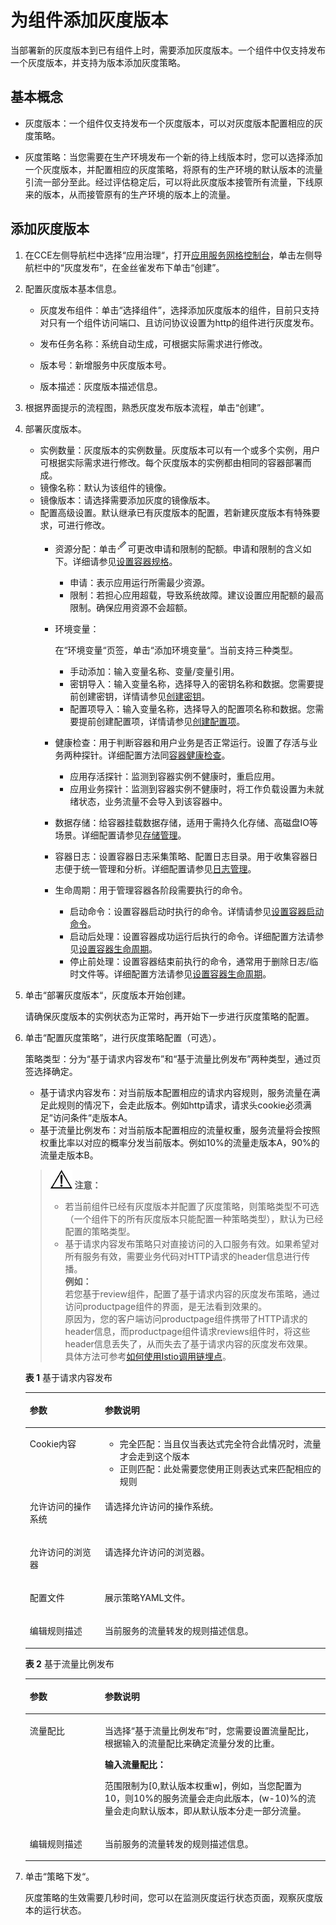 # 为组件添加灰度版本<a name="cce_01_0039"></a>

当部署新的灰度版本到已有组件上时，需要添加灰度版本。一个组件中仅支持发布一个灰度版本，并支持为版本添加灰度策略。

## 基本概念<a name="section695502711820"></a>

-   灰度版本：一个组件仅支持发布一个灰度版本，可以对灰度版本配置相应的灰度策略。

-   灰度策略：当您需要在生产环境发布一个新的待上线版本时，您可以选择添加一个灰度版本，并配置相应的灰度策略，将原有的生产环境的默认版本的流量引流一部分至此。经过评估稳定后，可以将此灰度版本接管所有流量，下线原来的版本，从而接管原有的生产环境的版本上的流量。

## 添加灰度版本<a name="section207383441272"></a>

1.  在CCE左侧导航栏中选择“应用治理“，打开[应用服务网格控制台](https://console.huaweicloud.com/istio/)，单击左侧导航栏中的“灰度发布“，在金丝雀发布下单击“创建”。
2.  配置灰度版本基本信息。
    -   灰度发布组件：单击“选择组件”，选择添加灰度版本的组件，目前只支持对只有一个组件访问端口、且访问协议设置为http的组件进行灰度发布。
    -   发布任务名称：系统自动生成，可根据实际需求进行修改。
    -   版本号：新增服务中灰度版本号。

    -   版本描述：灰度版本描述信息。

3.  根据界面提示的流程图，熟悉灰度发布版本流程，单击“创建”。
4.  部署灰度版本。
    -   实例数量：灰度版本的实例数量。灰度版本可以有一个或多个实例，用户可根据实际需求进行修改。每个灰度版本的实例都由相同的容器部署而成。
    -   镜像名称：默认为该组件的镜像。
    -   镜像版本：请选择需要添加灰度的镜像版本。
    -   配置高级设置。默认继承已有灰度版本的配置，若新建灰度版本有特殊要求，可进行修改。
        -   资源分配：单击![](figures/icon-edit.png)可更改申请和限制的配额。申请和限制的含义如下。详细请参见[设置容器规格](设置容器规格.md)。
            -   申请：表示应用运行所需最少资源。
            -   限制：若担心应用超载，导致系统故障。建议设置应用配额的最高限制。确保应用资源不会超额。

        -   环境变量：

            在“环境变量“页签，单击“添加环境变量“。当前支持三种类型。

            -   手动添加：输入变量名称、变量/变量引用。
            -   密钥导入：输入变量名称，选择导入的密钥名称和数据。您需要提前创建密钥，详情请参见[创建密钥](创建密钥.md)。
            -   配置项导入：输入变量名称，选择导入的配置项名称和数据。您需要提前创建配置项，详情请参见[创建配置项](创建配置项.md)。

        -   健康检查：用于判断容器和用户业务是否正常运行。设置了存活与业务两种探针。详细配置方法同[容器健康检查](容器健康检查.md)。
            -   应用存活探针：监测到容器实例不健康时，重启应用。
            -   应用业务探针：监测到容器实例不健康时，将工作负载设置为未就绪状态，业务流量不会导入到该容器中。

        -   数据存储：给容器挂载数据存储，适用于需持久化存储、高磁盘IO等场景。详细配置请参见[存储管理](存储管理.md)。
        -   容器日志：设置容器日志采集策略、配置日志目录。用于收集容器日志便于统一管理和分析。详细配置请参见[日志管理](日志管理.md)。
        -   生命周期：用于管理容器各阶段需要执行的命令。
            -   启动命令：设置容器启动时执行的命令。详情请参见[设置容器启动命令](设置容器启动命令.md)。
            -   启动后处理：设置容器成功运行后执行的命令。详细配置方法请参见[设置容器生命周期](设置容器生命周期.md)。
            -   停止前处理：设置容器结束前执行的命令，通常用于删除日志/临时文件等。详细配置方法请参见[设置容器生命周期](设置容器生命周期.md)。



5.  单击“部署灰度版本“，灰度版本开始创建。

    请确保灰度版本的实例状态为正常时，再开始下一步进行灰度策略的配置。

6.  单击“配置灰度策略”，进行灰度策略配置（可选）。

    策略类型：分为“基于请求内容发布”和“基于流量比例发布”两种类型，通过页签选择确定。

    -   基于请求内容发布：对当前版本配置相应的请求内容规则，服务流量在满足此规则的情况下，会走此版本。例如http请求，请求头cookie必须满足“访问条件“走版本A。
    -   基于流量比例发布：对当前版本配置相应的流量权重，服务流量将会按照权重比率以对应的概率分发当前版本。例如10%的流量走版本A，90%的流量走版本B。

    >![](public_sys-resources/icon-notice.gif) **注意：**   
    >-   若当前组件已经有灰度版本并配置了灰度策略，则策略类型不可选（一个组件下的所有灰度版本只能配置一种策略类型），默认为已经配置的策略类型。  
    >-   基于请求内容发布策略只对直接访问的入口服务有效。如果希望对所有服务有效，需要业务代码对HTTP请求的header信息进行传播。  
    >    **例如：**  
    >    若您基于review组件，配置了基于请求内容的灰度发布策略，通过访问productpage组件的界面，是无法看到效果的。  
    >    原因为，您的客户端访问productpage组件携带了HTTP请求的header信息，而productpage组件请求reviews组件时，将这些header信息丢失了，从而失去了基于请求内容的灰度发布效果。  
    >    具体方法可参考[如何使用Istio调用链埋点](流量监控.md#section437112311448)。  

    **表 1**  基于请求内容发布

    <a name="table1184516442710"></a>
    <table><thead align="left"><tr id="row124304515719"><th class="cellrowborder" valign="top" width="25%" id="mcps1.2.3.1.1"><p id="p824319451715"><a name="p824319451715"></a><a name="p824319451715"></a>参数</p>
    </th>
    <th class="cellrowborder" valign="top" width="75%" id="mcps1.2.3.1.2"><p id="p6243145279"><a name="p6243145279"></a><a name="p6243145279"></a>参数说明</p>
    </th>
    </tr>
    </thead>
    <tbody><tr id="row18243184517718"><td class="cellrowborder" valign="top" width="25%" headers="mcps1.2.3.1.1 "><p id="p724316451276"><a name="p724316451276"></a><a name="p724316451276"></a>Cookie内容</p>
    </td>
    <td class="cellrowborder" valign="top" width="75%" headers="mcps1.2.3.1.2 "><a name="ul16981953114618"></a><a name="ul16981953114618"></a><ul id="ul16981953114618"><li>完全匹配：当且仅当表达式完全符合此情况时，流量才会走到这个版本</li><li>正则匹配：此处需要您使用正则表达式来匹配相应的规则</li></ul>
    </td>
    </tr>
    <tr id="row57594698163823"><td class="cellrowborder" valign="top" width="25%" headers="mcps1.2.3.1.1 "><p id="p34658933163823"><a name="p34658933163823"></a><a name="p34658933163823"></a>允许访问的操作系统</p>
    </td>
    <td class="cellrowborder" valign="top" width="75%" headers="mcps1.2.3.1.2 "><p id="p55910193163823"><a name="p55910193163823"></a><a name="p55910193163823"></a>请选择允许访问的操作系统。</p>
    </td>
    </tr>
    <tr id="row20053750163835"><td class="cellrowborder" valign="top" width="25%" headers="mcps1.2.3.1.1 "><p id="p13741066163835"><a name="p13741066163835"></a><a name="p13741066163835"></a>允许访问的浏览器</p>
    </td>
    <td class="cellrowborder" valign="top" width="75%" headers="mcps1.2.3.1.2 "><p id="p39284525163835"><a name="p39284525163835"></a><a name="p39284525163835"></a>请选择允许访问的浏览器。</p>
    </td>
    </tr>
    <tr id="row4982614816408"><td class="cellrowborder" valign="top" width="25%" headers="mcps1.2.3.1.1 "><p id="p938620516408"><a name="p938620516408"></a><a name="p938620516408"></a>配置文件</p>
    </td>
    <td class="cellrowborder" valign="top" width="75%" headers="mcps1.2.3.1.2 "><p id="p2208511016408"><a name="p2208511016408"></a><a name="p2208511016408"></a>展示策略YAML文件。</p>
    </td>
    </tr>
    <tr id="row102442451479"><td class="cellrowborder" valign="top" width="25%" headers="mcps1.2.3.1.1 "><p id="p5244645979"><a name="p5244645979"></a><a name="p5244645979"></a>编辑规则描述</p>
    </td>
    <td class="cellrowborder" valign="top" width="75%" headers="mcps1.2.3.1.2 "><p id="p10244114511716"><a name="p10244114511716"></a><a name="p10244114511716"></a>当前服务的流量转发的规则描述信息。</p>
    </td>
    </tr>
    </tbody>
    </table>

    **表 2**  基于流量比例发布

    <a name="table2633749163621"></a>
    <table><thead align="left"><tr id="row60092824163621"><th class="cellrowborder" valign="top" width="25%" id="mcps1.2.3.1.1"><p id="p52690018163621"><a name="p52690018163621"></a><a name="p52690018163621"></a>参数</p>
    </th>
    <th class="cellrowborder" valign="top" width="75%" id="mcps1.2.3.1.2"><p id="p40033081163621"><a name="p40033081163621"></a><a name="p40033081163621"></a>参数说明</p>
    </th>
    </tr>
    </thead>
    <tbody><tr id="row28609634163621"><td class="cellrowborder" valign="top" width="25%" headers="mcps1.2.3.1.1 "><p id="p52648224163746"><a name="p52648224163746"></a><a name="p52648224163746"></a>流量配比</p>
    </td>
    <td class="cellrowborder" valign="top" width="75%" headers="mcps1.2.3.1.2 "><p id="p36647776163746"><a name="p36647776163746"></a><a name="p36647776163746"></a>当选择<span class="uicontrol" id="uicontrol61394534163746"><a name="uicontrol61394534163746"></a><a name="uicontrol61394534163746"></a>“基于流量比例发布”</span>时，您需要设置流量配比，根据输入的流量配比来确定流量分发的比重。</p>
    <p id="p15679897163746"><a name="p15679897163746"></a><a name="p15679897163746"></a><strong id="b6901346163746"><a name="b6901346163746"></a><a name="b6901346163746"></a>输入流量配比：</strong></p>
    <p id="p62112114163746"><a name="p62112114163746"></a><a name="p62112114163746"></a>范围限制为[0,默认版本权重w]，例如，当您配置为10，则10%的服务流量会走向此版本，(w-10)%的流量会走向默认版本，即从默认版本分走一部分流量。</p>
    </td>
    </tr>
    <tr id="row38853013163621"><td class="cellrowborder" valign="top" width="25%" headers="mcps1.2.3.1.1 "><p id="p48356782163746"><a name="p48356782163746"></a><a name="p48356782163746"></a>编辑规则描述</p>
    </td>
    <td class="cellrowborder" valign="top" width="75%" headers="mcps1.2.3.1.2 "><p id="p24585295163746"><a name="p24585295163746"></a><a name="p24585295163746"></a>当前服务的流量转发的规则描述信息。</p>
    </td>
    </tr>
    </tbody>
    </table>

7.  单击“策略下发“。

    灰度策略的生效需要几秒时间，您可以在监测灰度运行状态页面，观察灰度版本的运行状态。


